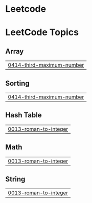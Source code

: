 # Leetcode
<!---LeetCode Topics Start-->
# LeetCode Topics
## Array
|  |
| ------- |
| [0414-third-maximum-number](https://github.com/PrathyushaBatchalakuri/Leetcode/tree/master/0414-third-maximum-number) |
## Sorting
|  |
| ------- |
| [0414-third-maximum-number](https://github.com/PrathyushaBatchalakuri/Leetcode/tree/master/0414-third-maximum-number) |
## Hash Table
|  |
| ------- |
| [0013-roman-to-integer](https://github.com/PrathyushaBatchalakuri/Leetcode/tree/master/0013-roman-to-integer) |
## Math
|  |
| ------- |
| [0013-roman-to-integer](https://github.com/PrathyushaBatchalakuri/Leetcode/tree/master/0013-roman-to-integer) |
## String
|  |
| ------- |
| [0013-roman-to-integer](https://github.com/PrathyushaBatchalakuri/Leetcode/tree/master/0013-roman-to-integer) |
<!---LeetCode Topics End-->